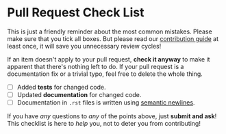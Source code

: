 # Pull Request Check List

This is just a friendly reminder about the most common mistakes. Please make
sure that you tick all boxes. But please read our [contribution
guide](https://github.com/IBCNServices/pyRDF2Vec/blob/master/CONTRIBUTING.rst) at
least once, it will save you unnecessary review cycles!

If an item doesn't apply to your pull request, **check it anyway** to make it
apparent that there's nothing left to do.  If your pull request is a
documentation fix or a trivial typo, feel free to delete the whole thing.

- [ ] Added **tests** for changed code.
- [ ] Updated **documentation** for changed code.
- [ ] Documentation in `.rst` files is written using [semantic newlines](https://rhodesmill.org/brandon/2012/one-sentence-per-line/).

If you have *any* questions to *any* of the points above, just **submit and
ask**! This checklist is here to *help* you, not to deter you from contributing!